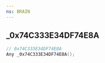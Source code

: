 ```yaml
---
ns: BRAIN
---
```

## _0x74C333E34DF74E8A

```c
// 0x74C333E34DF74E8A
Any _0x74C333E34DF74E8A();
```

